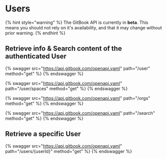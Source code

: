 # Users

{% hint style="warning" %}
The GitBook API is currently in **beta**. This means you should not rely on it's availability, and that it may change without prior warning.
{% endhint %}

## Retrieve info & Search content of the authenticated User

{% swagger src="https://api.gitbook.com/openapi.yaml" path="/user" method="get" %}
{% endswagger %}

{% swagger src="https://api.gitbook.com/openapi.yaml" path="/user/spaces" method="get" %}
{% endswagger %}

{% swagger src="https://api.gitbook.com/openapi.yaml" path="/orgs" method="get" %}
{% endswagger %}

{% swagger src="https://api.gitbook.com/openapi.yaml" path="/search" method="get" %}
{% endswagger %}

## Retrieve a specific User

{% swagger src="https://api.gitbook.com/openapi.yaml" path="/users/{userId}" method="get" %}
{% endswagger %}